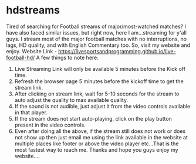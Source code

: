 # hdstreams
Tired of searching for Football streams of major/most-watched matches? I have also faced similar issues, but right now, here I am...streaming for y'all guys.
I stream most of the major football matches with no interruptions, no lags, HD quality, and with English Commentary too.
So, visit my website and enjoy.
Website Link - https://livesportsandprogramming.github.io/live-football-hd/
A few things to note here:
1. Live Streaming Link will only be available 5 minutes before the Kick off time.
2. Refresh the browser page 5 minutes before the kickoff time to get the stream link.
3. After clicking on stream link, wait for 5-10 seconds for the stream to auto adjust the quality to max available quality.
4. If the sound is not audible, just adjust it from the video controls available in that player.
5. If the stream does not start auto-playing, click on the play button present in the video controls.
6. Even after doing all the above, if the stream still does not work or does not show up then just email me using the link available in the website at multiple places like footer or above the video player etc...That is the most fastest way to reach me.
Thanks and hope you guys enjoy my website....
